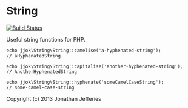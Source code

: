 String
======

[![Build Status](https://travis-ci.org/jjok/String.png?branch=master)](https://travis-ci.org/jjok/String)

Useful string functions for PHP.

    echo jjok\String\String::camelise('a-hyphenated-string');
    // aHyphenatedString
    
    echo jjok\String\String::capitalise('another-hyphenated-string');
    // AnotherHyphenatedString
    
    echo jjok\String\String::hyphenate('someCamelCaseString');
    // some-camel-case-string


Copyright (c) 2013 Jonathan Jefferies
